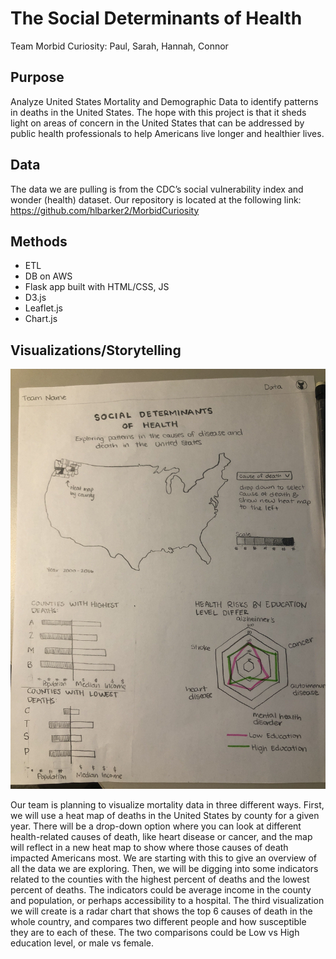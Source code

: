 # The Social Determinants of Health
Team Morbid Curiosity: Paul, Sarah, Hannah, Connor

## Purpose
Analyze United States Mortality and Demographic Data to identify patterns in deaths in the United States. The hope with this project is that it sheds light on areas of concern in the United States that can be addressed by public health professionals to help Americans live longer and healthier lives.

## Data
The data we are pulling is from the CDC’s social vulnerability index and wonder (health) dataset. Our repository is located at the following link:
https://github.com/hlbarker2/MorbidCuriosity 

## Methods

* ETL
* DB on AWS
* Flask app built with HTML/CSS, JS
* D3.js
* Leaflet.js
* Chart.js


## Visualizations/Storytelling

![Sketch](Images/project3-sketch.jpg)

Our team is planning to visualize mortality data in three different ways. First, we will use a heat map of deaths in the United States by county for a given year. There will be a drop-down option where you can look at different health-related causes of death, like heart disease or cancer, and the map will reflect in a new heat map to show where those causes of death impacted Americans most. We are starting with this to give an overview of all the data we are exploring. Then, we will be digging into some indicators related to the counties with the highest percent of deaths and the lowest percent of deaths. The indicators could be average income in the county and population, or perhaps accessibility to a hospital. The third visualization we will create is a radar chart that shows the top 6 causes of death in the whole country, and compares two different people and how susceptible they are to each of these. The two comparisons could be Low vs High education level, or male vs female.
